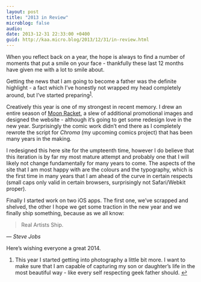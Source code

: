 ```yaml
---
layout: post
title: "2013 in Review"
microblog: false
audio: 
date: 2013-12-31 22:33:00 +0400
guid: http://kaa.micro.blog/2013/12/31/in-review.html
---
```

<p>When you reflect back on a year, the hope is always to find a number of moments that put a smile on your face - thankfully these last 12 months have given me with a lot to smile about.</p>

<p>Getting the news that I am going to become a father was the definite highlight - a fact which I’ve honestly not wrapped my head completely around, but I’ve started preparing<sup id="fnref:1"><a href="1" class="footnote-ref">1</a></sup>.</p>

<p>Creatively this year is one of my strongest in recent memory. I drew an entire season of <a href="http://www.moonracket.com">Moon Racket</a>, a slew of additional promotional images and designed the website - although it’s going to get some redesign love in the new year. Surprisingly the comic work didn’t end there as I completely rewrote the script for <em>Chroma</em> (my upcoming comics project) that has been many years in the making.</p>

<p>I redesigned this here site for the umpteenth time, however I do believe that this iteration is by far my most mature attempt and probably one that I will likely not change fundamentally for many years to come. The aspects of the site that I am most happy with are the colours and the typography, which is the first time in many years that I am ahead of the curve in certain respects (small caps only valid in certain browsers, surprisingly not Safari/Webkit proper).</p>

<p>Finally I started work on two iOS apps. The first one, we’ve scrapped and shelved, the other I hope we get some traction in the new year and we finally ship something, because as we all know:</p>

<blockquote>
  <p>Real Artists Ship.</p>
</blockquote>

<p>— <cite>Steve Jobs</cite></p>

<p>Here’s wishing everyone a great 2014.</p>
<div class="footnotes">
<ol><li id="fn:1">
<p>This year I started getting into photography a little bit more. I want to make sure that I am capable of capturing my son or daughter’s life in the most beautiful way - like every self respecting geek father should. <a href="1" class="footnote-backref">↩︎</a></p>
</li>

</ol></div>
